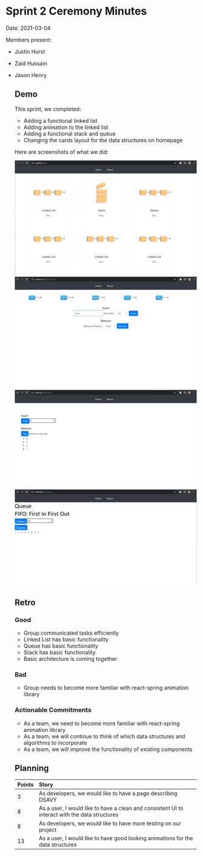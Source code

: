 # Sprint 2 Ceremony Minutes
  
Date: 2021-03-04

Members present:

* Justin Hurst
* Zaid Hussain 
* Jason Henry
  
  ## Demo
  
  This sprint, we completed:

    * Adding a functional linked list
    * Adding animation to the linked list
    * Adding a functional stack and queue
    * Changing the cards layout for the data structures on homepage
  
  Here are screenshots of what we did:
  
  ![Homepage](/doc/images/Sprint2.PNG?raw=true)
  ![Linked List](/doc/images/Sprint2List.PNG?raw=true)
  ![Stack](/doc/images/Sprint2Stack.PNG?raw=true)
  ![Queue](/doc/images/Sprint2Queue.PNG?raw=true)
  
  ## Retro
  
  ### Good
  
  * Group communicated tasks efficiently 
  * Linked List has basic functionality 
  * Queue has basic functionality 
  * Stack has basic functionality 
  * Basic architecture is coming together 
  
  ### Bad
  
  * Group needs to become more familiar with react-spring animation library 
  
  ### Actionable Commitments
  
  * As a team, we need to become more familiar with react-spring animation library
  * As a team, we will continue to think of which data structures and algorithms to incorporate
  * As a team, we will improve the functionality of existing components 
  
  ## Planning
  
  Points | Story
  -------|--------
  3      | As developers, we would like to have a page describing DSAVY
  8      | As a user, I would like to have a clean and consistent UI to interact with the data structures
  8      | As developers, we would like to have more testing on our project
  13     | As a user, I would like to have good looking animations for the data structures